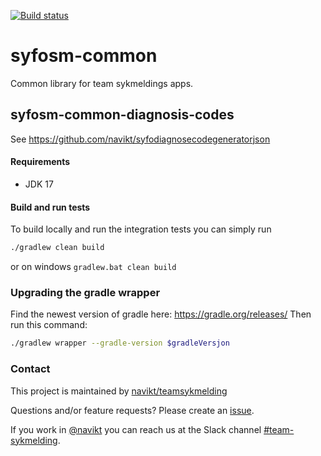 [![Build status](https://github.com/navikt/syfosm-common/workflows/Publish%20artifacts/badge.svg)](https://github.com/navikt/syfosm-common/workflows/Publish%20artifacts/badge.svg)

# syfosm-common
Common library for team sykmeldings apps. 

## syfosm-common-diagnosis-codes
See https://github.com/navikt/syfodiagnosecodegeneratorjson

#### Requirements

* JDK 17

#### Build and run tests
To build locally and run the integration tests you can simply run 
``` bash
./gradlew clean build
``` 
or on windows
`gradlew.bat clean build`

### Upgrading the gradle wrapper
Find the newest version of gradle here: https://gradle.org/releases/ Then run this command:

``` bash
./gradlew wrapper --gradle-version $gradleVersjon
```

### Contact

This project is maintained by [navikt/teamsykmelding](CODEOWNERS)

Questions and/or feature requests? Please create an [issue](https://github.com/navikt/syfosm-common/issues).

If you work in [@navikt](https://github.com/navikt) you can reach us at the Slack
channel [#team-sykmelding](https://nav-it.slack.com/archives/CMA3XV997).